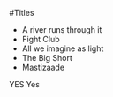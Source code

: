 #Titles
* A river runs through it
* Fight Club
* All we imagine as light
* The Big Short
* Mastizaade



YES
Yes
